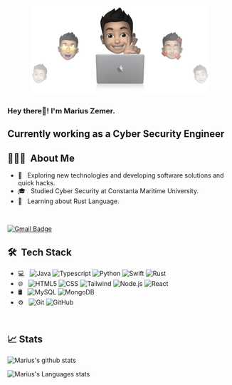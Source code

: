 <p align="center">
  <img src="https://github.com/MariusZmr/MariusZmr/blob/main/cover-marius.png" height="200"/>
</p>

<h3> Hey there👋! I'm Marius Zemer.</h2>
<h2> Currently working as a Cyber Security Engineer </h2>

## 👨🏻‍💻 &nbsp;About Me 

- 🤔 &nbsp; Exploring new technologies and developing software solutions and quick hacks.
- 🎓 &nbsp; Studied Cyber Security at Constanta Maritime University.
- 💼 &nbsp; Learning about Rust Language.

<br>

[![Gmail Badge](https://img.shields.io/badge/-Gmail-c14438?style=flat-square&logo=Gmail&logoColor=white&link=mailto:prajadhav1243@gmail.com)](mailto:nucl3umt2@gmail.com)


## 🛠 &nbsp;Tech Stack

- 💻 &nbsp;
  ![Java](https://img.shields.io/badge/-Java-333333?style=flat&logo=Java&logoColor=007396)
  ![Typescript](https://img.shields.io/badge/-Typescript-333333?style=flat&logo=typescript)
  ![Python](https://img.shields.io/badge/-Python-333333?style=flat&logo=python)
  ![Swift](https://img.shields.io/badge/-Switft-333333?style=flat&logo=swift)
  ![Rust](https://img.shields.io/badge/-Rust-333333?style=flat&logo=rust)
- 🌐 &nbsp;
  ![HTML5](https://img.shields.io/badge/-HTML5-333333?style=flat&logo=HTML5)
  ![CSS](https://img.shields.io/badge/-CSS-333333?style=flat&logo=CSS3&logoColor=1572B6)
  ![Tailwind](https://img.shields.io/badge/-TailwindCss-333333?style=flat&logo=tailwindcss)
  ![Node.js](https://img.shields.io/badge/-Node.js-333333?style=flat&logo=node.js)
  ![React](https://img.shields.io/badge/-React-333333?style=flat&logo=react)
- 🛢 &nbsp;
  ![MySQL](https://img.shields.io/badge/-MySQL-333333?style=flat&logo=mysql)
  ![MongoDB](https://img.shields.io/badge/-MongoDB-333333?style=flat&logo=mongodb)
- ⚙️ &nbsp;
  ![Git](https://img.shields.io/badge/-Git-333333?style=flat&logo=git)
  ![GitHub](https://img.shields.io/badge/-GitHub-333333?style=flat&logo=github)

<br/>

## 📈 Stats

![Marius's github stats](https://github-readme-stats.vercel.app/api?username=MariusZmr&hide=["issues"]&show_icons=true&line_height=30)

![Marius's Languages stats](https://github-readme-stats.vercel.app/api/top-langs/?username=MariusZmr&theme=buefy&layout=compact&langs_count=10)
